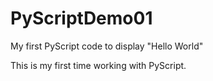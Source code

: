 # PyScriptDemo01
My first PyScript code to display "Hello World"

This is my first time working with PyScript.
